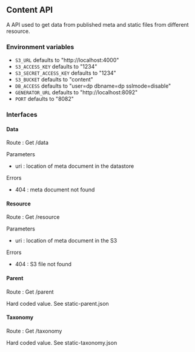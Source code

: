 ## Content API

A API used to get data from published meta and static files from different
resource.

### Environment variables
* `S3_URL` defaults to "http://localhost:4000"
* `S3_ACCESS_KEY` defaults to "1234"
* `S3_SECRET_ACCESS_KEY` defaults to "1234"
* `S3_BUCKET` defaults to "content"
* `DB_ACCESS` defaults to "user=dp dbname=dp sslmode=disable"
* `GENERATOR_URL` defaults to "http://localhost:8092"
* `PORT` defaults to "8082"

### Interfaces

#### Data
Route : Get /data

Parameters
* uri : location of meta document in the datastore

Errors
* 404 : meta document not found

#### Resource
Route : Get /resource

Parameters
* uri : location of meta document in the S3

Errors
* 404 : S3 file not found

#### Parent
Route : Get /parent

Hard coded value. See static-parent.json

#### Taxonomy
Route : Get /taxonomy

Hard coded value. See static-taxonomy.json
